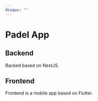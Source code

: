```yaml
---
disqus: ""
---
```

# Padel App
## Backend
Backed based on NestJS.

## Frontend
Frontend is a mobile app based on Flutter.
